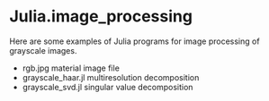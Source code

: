 # Julia.image_processing
Here are some examples of Julia programs for image processing of grayscale images.

- rgb.jpg material 
  image file
- grayscale_haar.jl 
  multiresolution decomposition
- grayscale_svd.jl
  singular value decomposition
